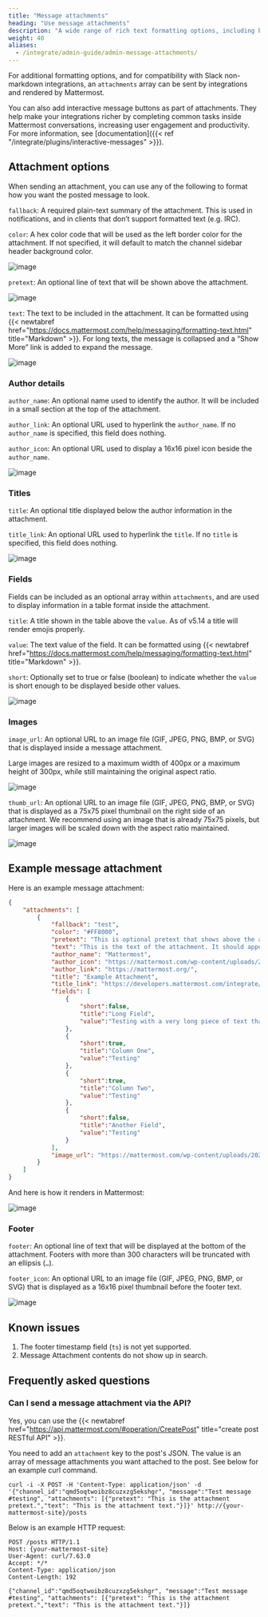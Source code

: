 ```yaml
---
title: "Message attachments"
heading: "Use message attachments"
description: "A wide range of rich text formatting options, including bold, italic, headings, in-line images, and tables, can be used in integrations. For more information about formatting, see [formatting text](https://docs.mattermost.com/help/messaging/formatting-text.html)."
weight: 40
aliases:
  - /integrate/admin-guide/admin-message-attachments/
---
```


For additional formatting options, and for compatibility with Slack non-markdown integrations, an `attachments` array can be sent by integrations and rendered by Mattermost.

You can also add interactive message buttons as part of attachments. They help make your integrations richer by completing common tasks inside Mattermost conversations, increasing user engagement and productivity. For more information, see [documentation]({{< ref "/integrate/plugins/interactive-messages" >}}).

## Attachment options

When sending an attachment, you can use any of the following to format how you want the posted message to look.

`fallback`: A required plain-text summary of the attachment. This is used in notifications, and in clients that don’t support formatted text (e.g. IRC).

`color`: A hex color code that will be used as the left border color for the attachment. If not specified, it will default to match the channel sidebar header background color.

![image](attachments-color.png)

`pretext`: An optional line of text that will be shown above the attachment.

![image](attachments-pretext.png)

`text`: The text to be included in the attachment. It can be formatted using {{< newtabref href="https://docs.mattermost.com/help/messaging/formatting-text.html" title="Markdown" >}}. For long texts, the message is collapsed and a “Show More” link is added to expand the message.

![image](attachments-text.png)

### Author details

`author_name`: An optional name used to identify the author. It will be included in a small section at the top of the attachment.

`author_link`: An optional URL used to hyperlink the `author_name`. If no `author_name` is specified, this field does nothing.

`author_icon`: An optional URL used to display a 16x16 pixel icon beside the `author_name`.

![image](attachments-author.png)

### Titles

`title`: An optional title displayed below the author information in the attachment.

`title_link`: An optional URL used to hyperlink the `title`. If no `title` is specified, this field does nothing.

![image](attachments-titles.png)

### Fields

Fields can be included as an optional array within `attachments`, and are used to display information in a table format inside the attachment.

`title`: A title shown in the table above the `value`.  As of v5.14 a title will render emojis properly.

`value`: The text value of the field. It can be formatted using {{< newtabref href="https://docs.mattermost.com/help/messaging/formatting-text.html" title="Markdown" >}}.

`short`: Optionally set to true or false (boolean) to indicate whether the `value` is short enough to be displayed beside other values.

![image](attachments-fields.png)

### Images

`image_url`: An optional URL to an image file (GIF, JPEG, PNG, BMP, or SVG) that is displayed inside a message attachment.

Large images are resized to a maximum width of 400px or a maximum height of 300px, while still maintaining the original aspect ratio.

![image](attachments-image.png)

`thumb_url`: An optional URL to an image file (GIF, JPEG, PNG, BMP, or SVG)  that is displayed as a 75x75 pixel thumbnail on the right side of an attachment. We recommend using an image that is already 75x75 pixels, but larger images will be scaled down with the aspect ratio maintained.

![image](attachments-thumb.png)

## Example message attachment

Here is an example message attachment:

```json
{
    "attachments": [
        {
            "fallback": "test",
            "color": "#FF8000",
            "pretext": "This is optional pretext that shows above the attachment.",
            "text": "This is the text of the attachment. It should appear just above an image of the Mattermost logo. The left border of the attachment should be colored orange, and below the image it should include additional fields that are formatted in columns. At the top of the attachment, there should be an author name followed by a bolded title. Both the author name and the title should be hyperlinks.",
            "author_name": "Mattermost",
            "author_icon": "https://mattermost.com/wp-content/uploads/2022/02/icon_WS.png",
            "author_link": "https://mattermost.org/",
            "title": "Example Attachment",
            "title_link": "https://developers.mattermost.com/integrate/reference/message-attachments/",
            "fields": [
                {
                    "short":false,
                    "title":"Long Field",
                    "value":"Testing with a very long piece of text that will take up the whole width of the table. And then some more text to make it extra long."
                },
                {
                    "short":true,
                    "title":"Column One",
                    "value":"Testing"
                },
                {
                    "short":true,
                    "title":"Column Two",
                    "value":"Testing"
                },
                {
                    "short":false,
                    "title":"Another Field",
                    "value":"Testing"
                }
            ],
            "image_url": "https://mattermost.com/wp-content/uploads/2022/02/icon_WS.png"
        }
    ]
}
```

And here is how it renders in Mattermost:

![image](attachments-example.png)

### Footer

`footer`: An optional line of text that will be displayed at the bottom of the attachment. Footers with more than 300 characters will be truncated with an ellipsis (``…``).

`footer_icon`: An optional URL to an image file (GIF, JPEG, PNG, BMP, or SVG) that is displayed as a 16x16 pixel thumbnail before the footer text.

![image](attachments-footer.png)

## Known issues

1. The footer timestamp field (`ts`) is not yet supported.
2. Message Attachment contents do not show up in search.

## Frequently asked questions

### Can I send a message attachment via the API?

Yes, you can use the {{< newtabref href="https://api.mattermost.com/#operation/CreatePost" title="create post RESTful API" >}}.

You need to add an `attachment` key to the post's JSON. The value is an array of message attachments you want attached to the post. See below for an example curl command.

`curl -i -X POST -H 'Content-Type: application/json' -d '{"channel_id":"qmd5oqtwoibz8cuzxzg5ekshgr", "message":"Test message #testing", "attachments": [{"pretext": "This is the attachment pretext.","text": "This is the attachment text."}]}' http://{your-mattermost-site}/posts`

Below is an example HTTP request:

```http request
POST /posts HTTP/1.1
Host: {your-mattermost-site}
User-Agent: curl/7.63.0
Accept: */*
Content-Type: application/json
Content-Length: 192

{"channel_id":"qmd5oqtwoibz8cuzxzg5ekshgr", "message":"Test message #testing", "attachments": [{"pretext": "This is the attachment pretext.","text": "This is the attachment text."}]}
```
